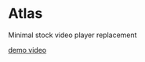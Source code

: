 # Atlas

Minimal stock video player replacement

[demo video](https://www.youtube.com/watch?v=Ls53Fd2vUac)
